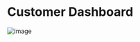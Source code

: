 # Customer Dashboard

![image](https://user-images.githubusercontent.com/71161635/147380246-7c792822-be8b-45ce-89f4-180acda170f3.png)
